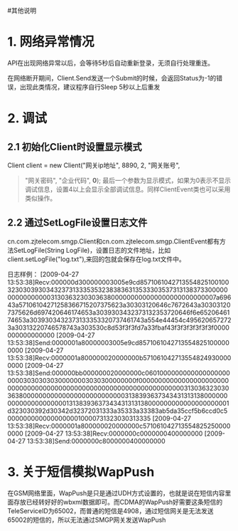 #其他说明

# 1. 网络异常情况 #

API在出现网络异常以后，会等待5秒后自动重新登录，无须自行处理重连。

在网络断开期间，Client.Send发送一个Submit的时候，会返回Status为-1的错误，出现此类情况，建议程序自行Sleep 5秒以上后重发




# 2. 调试 #

## 2.1 初始化Client时设置显示模式 ##
Client client = new Client("网关ip地址", 8890, 2, "网关账号",
> "网关密码", "企业代码", **0**);
最后一个参数为显示模式，如果为0表示不显示调试信息，设置4以上会显示全部调试信息。同样ClientEvent类也可以采用类似操作。

## 2.2 通过SetLogFile设置日志文件 ##

cn.com.zjtelecom.smgp.Client和cn.com.zjtelecom.smgp.ClientEvent都有方法SetLogFile(String LogFile)，设置日志的文件地址，比如client.setLogFile("log.txt"),来回的包就会保存在log.txt文件中。

日志样例：
[2009-04-27 13:53:38]Recv:000000d300000003005e9cd857106104271355482510010032303039303432373133353532383836313533303537313138373300000000000000003130363230303638000000000000000000000000007a69643a57106104271258366715207375623a30303120646c7672643a303031207375626d697420646174653a3039303432373132353720646f6e6520646174653a3039303432373133353320737461743a554e44454c4956206572723a30313220746578743a303530c8d53f3f3fd7a33fbaf43f3f3f3f3f3f3f0000000000000000
[2009-04-27 13:53:38]Send:0000001a80000003005e9cd85710610427135548251000000000
[2009-04-27 13:53:38]Recv:0000001a800000020000000b5710610427135548249300000000
[2009-04-27 13:53:38]Send:000000bb000000020000000c0601000000000000000000000030303030300000003030300000000f00000000000000000000000000000000000000000000000000000000000000000000313036323030363800000000000000000000000000313839363734343131313800000000000000000000013138393637343431313138000000000000000000001d323030392d30342d32372031333a35333a33383ab5da35ccf5b6ccd0c500000000000000000010000731323030313335
[2009-04-27 13:53:38]Recv:0000001a800000020000000c5710610427135548252500000000
[2009-04-27 13:53:38]Recv:0000000c0000000400000000
[2009-04-27 13:53:38]Send:0000000c8000000400000000


# 3. 关于短信模拟WapPush #

在GSM网络里面，WapPush是只是通过UDH方式设置的，也就是说在短信内容里面存放已经转好好的wbxml数据即可。而CDMA的WapPush好需要这条短信的TeleServiceID为65002，而普通的短信是4908，通过短信网关是无法发送65002的短信的，所以无法通过SMGP网关发送WapPush
